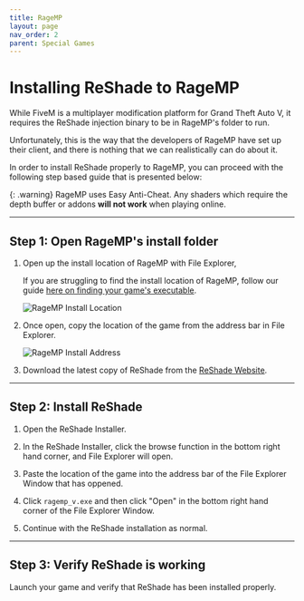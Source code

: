 ```yaml
---
title: RageMP
layout: page
nav_order: 2
parent: Special Games
---
```


# Installing ReShade to RageMP

While FiveM is a multiplayer modification platform for Grand Theft Auto V, it requires the ReShade injection binary to be in RageMP's folder to run.

Unfortunately, this is the way that the developers of RageMP have set up their client, and there is nothing that we can realistically can do about it.

In order to install ReShade properly to RageMP, you can proceed with the following step based guide that is presented below:

{: .warning}
RageMP uses Easy Anti-Cheat. Any shaders which require the depth buffer or addons **will not work** when playing online.

------

## **Step 1:** Open RageMP's install folder

1. Open up the install location of RageMP with File Explorer, 

    If you are struggling to find the install location of RageMP, follow our guide [here on finding your game's executable](https://guides.martysmods.com/docs/additional-guides/finding-your-game-executable-and-directory/).

    ![RageMP Install Location](../images/ragemp/ragemp_install_location.png)

2. Once open, copy the location of the game from the address bar in File Explorer.

   ![RageMP Install Address](../images/ragemp/ragemp_install_address.png)

3. Download the latest copy of ReShade from the [ReShade Website](https://reshade.me).

------

## **Step 2:** Install ReShade

1. Open the ReShade Installer.

2. In the ReShade Installer, click the browse function in the bottom right hand corner, and File Explorer will open.

3. Paste the location of the game into the address bar of the File Explorer Window that has oppened.

4. Click `ragemp_v.exe` and then click "Open" in the bottom right hand corner of the File Explorer Window.

5. Continue with the ReShade installation as normal.

------

## **Step 3:** Verify ReShade is working

Launch your game and verify that ReShade has been installed properly.